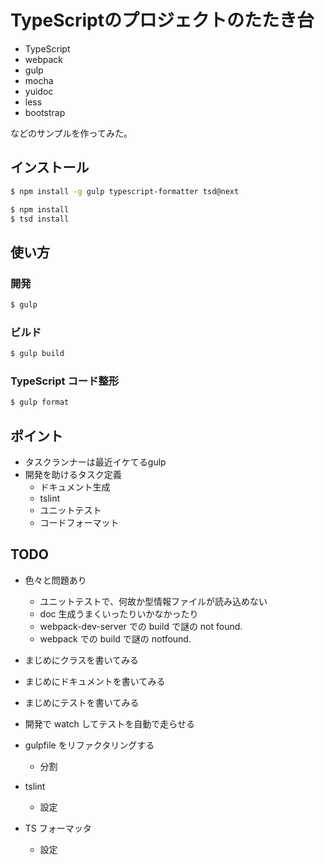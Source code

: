 TypeScriptのプロジェクトのたたき台
==================================

* TypeScript
* webpack
* gulp
* mocha
* yuidoc
* less
* bootstrap

などのサンプルを作ってみた。

インストール
------------

```sh
$ npm install -g gulp typescript-formatter tsd@next
```

```sh
$ npm install
$ tsd install
```

使い方
------

### 開発

```sh
$ gulp
```

### ビルド

```sh
$ gulp build
```

### TypeScript コード整形

```sh
$ gulp format
```

ポイント
--------

* タスクランナーは最近イケてるgulp
* 開発を助けるタスク定義
  * ドキュメント生成
  * tslint
  * ユニットテスト
  * コードフォーマット

TODO
----

* 色々と問題あり
  * ユニットテストで、何故か型情報ファイルが読み込めない
  * doc 生成うまくいったりいかなかったり
  * webpack-dev-server での build で謎の not found.
  * webpack での build で謎の notfound.

* まじめにクラスを書いてみる
* まじめにドキュメントを書いてみる
* まじめにテストを書いてみる
* 開発で watch してテストを自動で走らせる
* gulpfile をリファクタリングする
  * 分割
* tslint
  * 設定
* TS フォーマッタ
  * 設定
